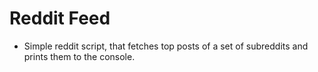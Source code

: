 # Reddit Feed

- Simple reddit script, that fetches top posts of a set of subreddits and prints them to the console.